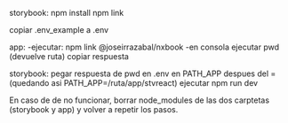 storybook:
  npm install
  npm link

  copiar .env_example a .env

app:
  -ejecutar: npm link @joseirrazabal/nxbook
  -en consola ejecutar pwd (devuelve ruta) copiar respuesta

storybook:
  pegar respuesta de pwd en .env en PATH_APP despues del = (quedando asi PATH_APP=/ruta/app/stvreact)
  ejecutar npm run dev


En caso de de no funcionar, borrar node_modules de las dos carptetas (storybook y app) y volver a repetir los pasos.

